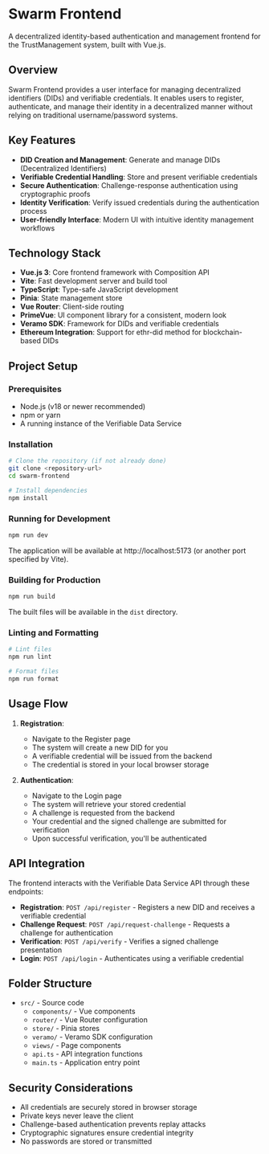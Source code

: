 # Swarm Frontend

A decentralized identity-based authentication and management frontend for the TrustManagement system, built with Vue.js.

## Overview

Swarm Frontend provides a user interface for managing decentralized identifiers (DIDs) and verifiable credentials. It enables users to register, authenticate, and manage their identity in a decentralized manner without relying on traditional username/password systems.

## Key Features

- **DID Creation and Management**: Generate and manage DIDs (Decentralized Identifiers)
- **Verifiable Credential Handling**: Store and present verifiable credentials
- **Secure Authentication**: Challenge-response authentication using cryptographic proofs
- **Identity Verification**: Verify issued credentials during the authentication process
- **User-friendly Interface**: Modern UI with intuitive identity management workflows

## Technology Stack

- **Vue.js 3**: Core frontend framework with Composition API
- **Vite**: Fast development server and build tool
- **TypeScript**: Type-safe JavaScript development
- **Pinia**: State management store
- **Vue Router**: Client-side routing
- **PrimeVue**: UI component library for a consistent, modern look
- **Veramo SDK**: Framework for DIDs and verifiable credentials
- **Ethereum Integration**: Support for ethr-did method for blockchain-based DIDs

## Project Setup

### Prerequisites

- Node.js (v18 or newer recommended)
- npm or yarn
- A running instance of the Verifiable Data Service

### Installation

```bash
# Clone the repository (if not already done)
git clone <repository-url>
cd swarm-frontend

# Install dependencies
npm install
```

### Running for Development

```bash
npm run dev
```

The application will be available at http://localhost:5173 (or another port specified by Vite).

### Building for Production

```bash
npm run build
```

The built files will be available in the `dist` directory.

### Linting and Formatting

```bash
# Lint files
npm run lint

# Format files
npm run format
```

## Usage Flow

1. **Registration**:
   - Navigate to the Register page
   - The system will create a new DID for you
   - A verifiable credential will be issued from the backend
   - The credential is stored in your local browser storage

2. **Authentication**:
   - Navigate to the Login page
   - The system will retrieve your stored credential
   - A challenge is requested from the backend
   - Your credential and the signed challenge are submitted for verification
   - Upon successful verification, you'll be authenticated

## API Integration

The frontend interacts with the Verifiable Data Service API through these endpoints:

- **Registration**: `POST /api/register` - Registers a new DID and receives a verifiable credential
- **Challenge Request**: `POST /api/request-challenge` - Requests a challenge for authentication
- **Verification**: `POST /api/verify` - Verifies a signed challenge presentation
- **Login**: `POST /api/login` - Authenticates using a verifiable credential

## Folder Structure

- `src/` - Source code
  - `components/` - Vue components
  - `router/` - Vue Router configuration
  - `store/` - Pinia stores
  - `veramo/` - Veramo SDK configuration
  - `views/` - Page components
  - `api.ts` - API integration functions
  - `main.ts` - Application entry point

## Security Considerations

- All credentials are securely stored in browser storage
- Private keys never leave the client
- Challenge-based authentication prevents replay attacks
- Cryptographic signatures ensure credential integrity
- No passwords are stored or transmitted
